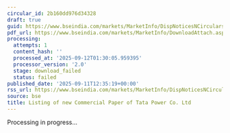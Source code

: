 ```yaml
---
circular_id: 2b160dd976d34328
draft: true
guid: https://www.bseindia.com/markets/MarketInfo/DispNoticesNCirculars.aspx?Noticeid={0D0353F9-A4D9-45EE-8CDB-1411467A5880}&noticeno=20250911-58&dt=09/11/2025&icount=58&totcount=91&flag=0
pdf_url: https://www.bseindia.com/markets/MarketInfo/DownloadAttach.aspx?id=20250911-58&attachedId=
processing:
  attempts: 1
  content_hash: ''
  processed_at: '2025-09-12T01:30:05.959395'
  processor_version: '2.0'
  stage: download_failed
  status: failed
published_date: '2025-09-11T12:35:19+00:00'
rss_url: https://www.bseindia.com/markets/MarketInfo/DispNoticesNCirculars.aspx?Noticeid={0D0353F9-A4D9-45EE-8CDB-1411467A5880}&noticeno=20250911-58&dt=09/11/2025&icount=58&totcount=91&flag=0
source: bse
title: Listing of new Commercial Paper of Tata Power Co. Ltd
---
```


Processing in progress...